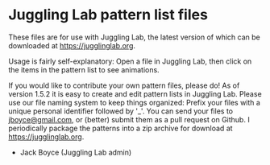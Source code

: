 # Juggling Lab pattern list files

These files are for use with Juggling Lab, the latest version of which can be downloaded at https://jugglinglab.org.

Usage is fairly self-explanatory: Open a file in Juggling Lab, then click on the items in the pattern list to see animations.

If you would like to contribute your own pattern files, please do! As of version 1.5.2 it is easy to create and edit pattern lists in Juggling Lab. Please use our file naming system to keep things organized: Prefix your files with a unique personal identifier followed by '_'. You can send your files to jboyce@gmail.com, or (better) submit them as a pull request on Github. I periodically package the patterns into a zip archive for download at https://jugglinglab.org.

- Jack Boyce (Juggling Lab admin)

